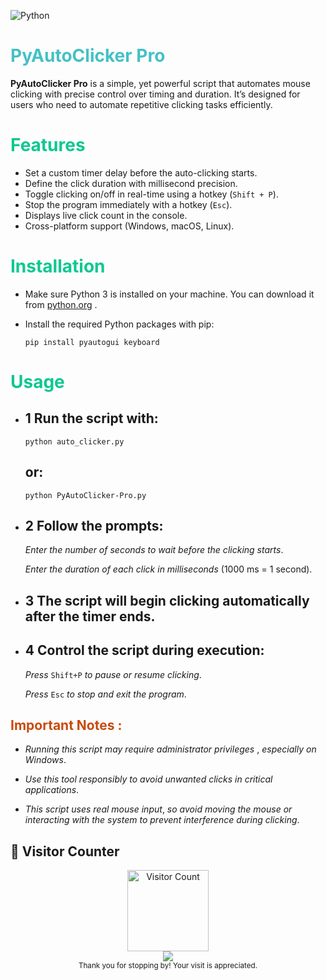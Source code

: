  ![Python](https://img.shields.io/badge/-Python-3776AB?logo=python&logoColor=white&style=flat)
 # <span style="color: #44c1c5ff;">**PyAutoClicker Pro**</span> 
**PyAutoClicker Pro** is a simple, yet powerful
 script that automates mouse clicking with precise control over timing and duration. It’s designed for users who need to automate repetitive clicking tasks efficiently.

# <span style="color: #0dc890ff;">**Features**</span>

- Set a custom timer delay before the auto-clicking starts.
- Define the click duration with millisecond precision.
- Toggle clicking on/off in real-time using a hotkey (`Shift + P`).
- Stop the program immediately with a hotkey (`Esc`).
- Displays live click count in the console.
- Cross-platform support (Windows, macOS, Linux).

# <span style="color: #0dc890ff;">**Installation**</span>

- Make sure Python 3 is installed on your machine. You can download it from [python.org](https://www.python.org/) .

- Install the required Python packages with pip:

      pip install pyautogui keyboard

# <span style="color: #0dc890ff;">**Usage**</span>

- ## 1 Run the script with:
      python auto_clicker.py

    ## or:
 
      python PyAutoClicker-Pro.py

- ## 2 Follow the prompts:

    $Enter$ $the$ $number$ $of$ $seconds$ $to$ $wait$ $before$ $the$ $clicking$ $starts.$

    $Enter$ $the$ $duration$ $of$ $each$ $click$ $in$ $milliseconds$ (1000 ms = 1 second).


- ## 3 The script will begin clicking automatically after the timer ends.

- ## 4 Control the script during execution:

    $Press$ `Shift+P` $to$ $pause$ $or$ $resume$ $clicking$.

    $Press$ `Esc` $to$ $stop$ $and$ $exit$ $the$ $program.$

## <span style="color: #c84b0dff;">**Important Notes :**</span>
- $Running$ $this$ $script$ $may$ $require$ $administrator$ $privileges$ , $especially$ $on$ $Windows$.

- $Use$ $this$ $tool$ $responsibly$ $to$ $avoid$ $unwanted$ $clicks$ $in$ $critical$ $applications$.

- $This$ $script$ $uses$ $real$ $mouse$ $input$, $so$ $avoid$ $moving$ $the$ $mouse$ $or$ $interacting$ $with$ $the$ $system$ $to$ $prevent$ $interference$ $during$ $clicking$.


## 👀 Visitor Counter

<p align="center">
  <img src="https://github.com/el-guemra-br.png" alt="Visitor Count" width="130" />
  <br>
  <img src="https://visitor-badge.laobi.icu/badge?page_id=el-guemra-br.PyAutoClicker-Pro&" />
  <br>
  <sub>
    Thank you for stopping by! Your visit is appreciated. 
  </sub>
</p>
